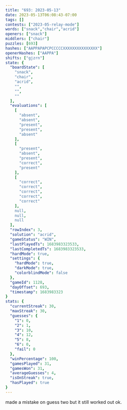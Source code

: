 ```yaml
---
title: "693: 2023-05-13"
date: 2023-05-13T06:08:43-07:00
tags: []
contests: ["2023-05-relay-mode"]
words: ["snack","chair","acrid"]
openers: ["snack"]
middlers: ["chair"]
puzzles: [693]
hashes: ["AAPPAPAPCPCCCCCXXXXXXXXXXXXXXX"]
openerHashes: ["AAPPA"]
shifts: ["gjzrn"]
state: {
  "boardState": [
    "snack",
    "chair",
    "acrid",
    "",
    "",
    ""
  ],
  "evaluations": [
    [
      "absent",
      "absent",
      "present",
      "present",
      "absent"
    ],
    [
      "present",
      "absent",
      "present",
      "correct",
      "present"
    ],
    [
      "correct",
      "correct",
      "correct",
      "correct",
      "correct"
    ],
    null,
    null,
    null
  ],
  "rowIndex": 3,
  "solution": "acrid",
  "gameStatus": "WIN",
  "lastPlayedTs": 1683983323533,
  "lastCompletedTs": 1683983323533,
  "hardMode": true,
  "settings": {
    "hardMode": true,
    "darkMode": true,
    "colorblindMode": false
  },
  "gameId": 1128,
  "dayOffset": 693,
  "timestamp": 1683983323
}
stats: {
  "currentStreak": 30,
  "maxStreak": 30,
  "guesses": {
    "1": 0,
    "2": 1,
    "3": 10,
    "4": 12,
    "5": 8,
    "6": 0,
    "fail": 0
  },
  "winPercentage": 100,
  "gamesPlayed": 31,
  "gamesWon": 31,
  "averageGuesses": 4,
  "isOnStreak": true,
  "hasPlayed": true
}
---
```

<!-- more -->
made a mistake on guess two but it still worked out ok.

